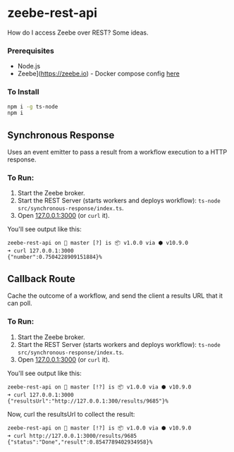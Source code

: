 # zeebe-rest-api

How do I access Zeebe over REST? Some ideas.

### Prerequisites

* Node.js
* Zeebe](https://zeebe.io) - Docker compose config [here](https://github.com/jwulf/zeebe-operate-docker)

### To Install

```bash
npm i -g ts-node
npm i
```

## Synchronous Response

Uses an event emitter to pass a result from a workflow execution to a HTTP response.

### To Run:

1. Start the Zeebe broker.
2. Start the REST Server (starts workers and deploys workflow): `ts-node src/synchronous-response/index.ts`.
3. Open [127.0.0.1:3000](http://127.0.0.1:3000) (or `curl` it).

You'll see output like this:

```
zeebe-rest-api on  master [?] is 📦 v1.0.0 via ⬢ v10.9.0
➜ curl 127.0.0.1:3000
{"number":0.7504228909151884}%
```

## Callback Route

Cache the outcome of a workflow, and send the client a results URL that it can poll.

### To Run:

1. Start the Zeebe broker.
2. Start the REST Server (starts workers and deploys workflow): `ts-node src/synchronous-response/index.ts`.
3. Open [127.0.0.1:3000](http://127.0.0.1:3000) (or `curl` it).

You'll see output like this:

```
zeebe-rest-api on  master [!?] is 📦 v1.0.0 via ⬢ v10.9.0
➜ curl 127.0.0.1:3000
{"resultsUrl":"http://127.0.0.1:300/results/9685"}%
```

Now, curl the resultsUrl to collect the result:

```
zeebe-rest-api on  master [!?] is 📦 v1.0.0 via ⬢ v10.9.0
➜ curl http://127.0.0.1:3000/results/9685
{"status":"Done","result":0.8547789402934958}%
```
